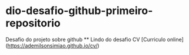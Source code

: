 # dio-desafio-github-primeiro-repositorio
Desafio do projeto sobre github
** Lindo do desafio CV
[Curriculo online] (https://ademilsonsimiao.github.io/cv/)
